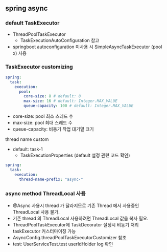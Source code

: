 ## spring async

### default TaskExecutor
- ThreadPoolTaskExecutor
    - TaskExecutionAutoConfiguration 참고
- springboot autoconfiguration 미사용 시 SimpleAsyncTaskExecutor (pool x) 사용

### TaskExecutor customizing
```yaml
spring:
  task:
    execution:
      pool:
        core-size: 8 # default: 8
        max-size: 16 # default: Integer.MAX_VALUE
        queue-capacity: 100 # default: Integer.MAX_VALUE
```
- core-size: pool 최소 스레드 수
- max-size: pool 최대 스레드 수
- queue-capacity: 비동기 작업 대기열 크기

thread name custom
- default: task-1
    -  TaskExecutionProperties (default 설정 관련 코드 확인)

```yaml
spring:
  task:
    execution:
      thread-name-prefix: "async-"
```

### async method ThreadLocal 사용
- @Async 사용시 thread 가 달라지므로 기존 Thread 에서 사용중인 ThreadLocal 사용 불가.
- 기존 thread 의 ThreadLocal 사용하려면 ThreadLocal 값을 복사 필요.
- ThreadPoolTaskExecutor에 TaskDecorator 설정시 비동기 처리 taskExecutor 커스터마이징 가능
- AsyncConfig.threadPoolTaskExecutorCustomizer 참조
- test: UserServiceTest.test userIdHolder log 확인
